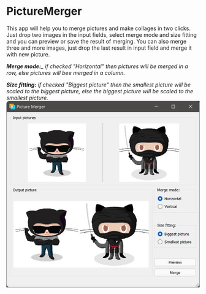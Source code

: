 # PictureMerger
This app will help you to merge pictures and make collages in two clicks.
Just drop two images in the input fields, select merge mode and size fitting and you can preview or save the result of merging.
You can also merge three and more images, just drop the last result in input field and merge it with new picture.

*__Merge mode:___ if checked "Horizontal" then pictures will be merged in a row, else pictures will bee merged in a column.*

*__Size fitting:__ if checked "Biggest picture" then the smallest picture will be scaled to the biggest picture, else the biggest picture will be scaled to the smallest picture.*
![alt tag](https://github.com/Thermazote/PictureMerger/raw/master/pictures/1.jpg)
